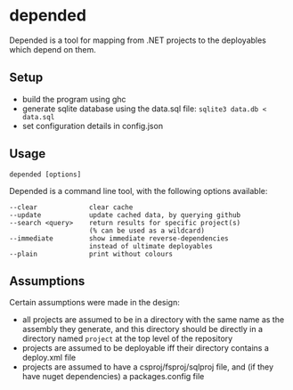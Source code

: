 # depended

Depended is a tool for mapping from .NET projects to the deployables which depend on them.

## Setup

* build the program using ghc
* generate sqlite database using the data.sql file: `sqlite3 data.db < data.sql`
* set configuration details in config.json

## Usage

`depended [options]`

Depended is a command line tool, with the following options available:

```
--clear             clear cache
--update            update cached data, by querying github
--search <query>    return results for specific project(s)
                    (% can be used as a wildcard)
--immediate         show immediate reverse-dependencies
                    instead of ultimate deployables
--plain             print without colours
```

## Assumptions

Certain assumptions were made in the design:
* all projects are assumed to be in a directory with the same name as the assembly they generate, and this directory should be directly in a directory named `project` at the top level of the repository
* projects are assumed to be deployable iff their directory contains a deploy.xml file
* projects are assumed to have a csproj/fsproj/sqlproj file, and (if they have nuget dependencies) a packages.config file

